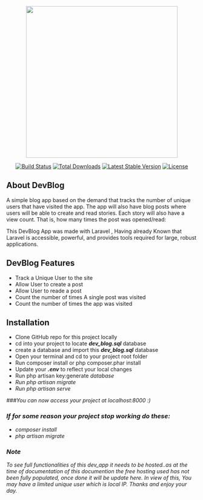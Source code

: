<p align="center"><a href="https://laravel.com" target="_blank"><img src="https://raw.githubusercontent.com/laravel/art/master/logo-lockup/5%20SVG/2%20CMYK/1%20Full%20Color/laravel-logolockup-cmyk-red.svg" width="400"></a></p>

<p align="center">
<a href="https://travis-ci.org/laravel/framework"><img src="https://travis-ci.org/laravel/framework.svg" alt="Build Status"></a>
<a href="https://packagist.org/packages/laravel/framework"><img src="https://img.shields.io/packagist/dt/laravel/framework" alt="Total Downloads"></a>
<a href="https://packagist.org/packages/laravel/framework"><img src="https://img.shields.io/packagist/v/laravel/framework" alt="Latest Stable Version"></a>
<a href="https://packagist.org/packages/laravel/framework"><img src="https://img.shields.io/packagist/l/laravel/framework" alt="License"></a>
</p>

## About DevBlog 

A simple blog app based on the demand that tracks the number of unique users that have visited the app. The app will also have blog posts where users will be able to create and read stories. Each story will also have a view count. That is, how many times the post was opened/read:



This DevBlog App was made with Laravel , Having already Known that Laravel is accessible, powerful, and provides tools required for large, robust applications.

## DevBlog Features


<ul>
	<li>Track a Unique User to the site</li>
	<li>Allow User to create a post</li>
	<li>Allow User to reade a post</li>
	<li>Count the number of times A single post was visited</li>
	<li>Count the number of times the app was visited</li>
</ul>

## Installation


<ul type="1">
	<li>Clone GitHub repo for this project locally</li>
	<li>cd into your project to locate <i><b>dev_blog.sql</b></i> database</li>
	<li>create a database and import this <i><b>dev_blog.sql</b></i> database</li>
	<li>Open your terminal and cd to your project root folder</li>
	<li>Run composer install or php composer.phar install</li>
	<li>Update your <i><b>.env</b></i> to reflect your local changes</li>
	<li>Run php artisan key:generate<i> database</li>
	<li>Run php artisan migrate</li>
	<li>Run php artisan serve</li>
</ul>

###You can now access your project at localhost:8000 :)

### If for some reason your project stop working do these:
<ul>
	<li>composer install</li>
	<li>php artisan migrate</li>
</ul>

### Note 
 
 To  see full functionalities of this dev_app it needs to be hosted..as at the time of documentation of this documention the free hosting used has not been fully populated, once done it will be  update here. In view of this, You may have a limited unique user which is local IP. Thanks and enjoy your day. 